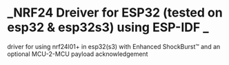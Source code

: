 # _NRF24 Dreiver for ESP32 (tested on esp32 & esp32s3) using ESP-IDF _

 driver for using nrf24l01+ in esp32(s3) with Enhanced ShockBurst™ and an optional MCU-2-MCU payload acknowledgement
  